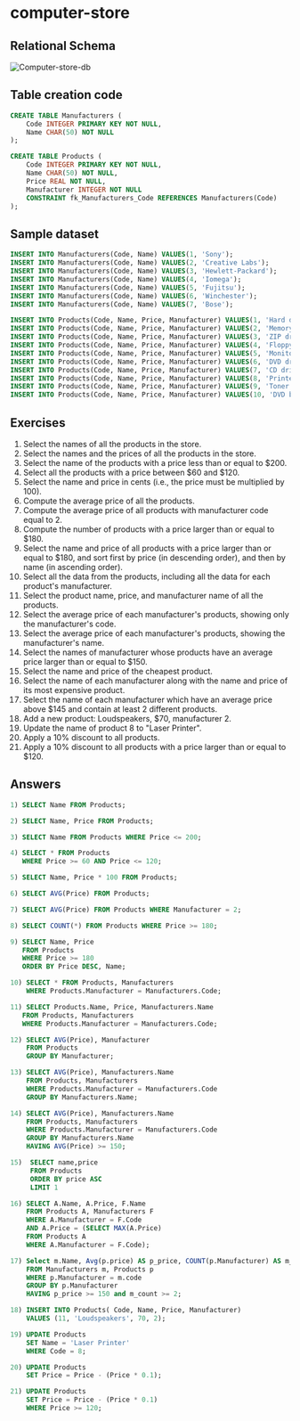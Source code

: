 # computer-store

## Relational Schema
![Computer-store-db](https://user-images.githubusercontent.com/73390365/130349737-fd75b4bd-302d-456c-94c4-db49add4b252.png)

## Table creation code
```SQL
CREATE TABLE Manufacturers (
	Code INTEGER PRIMARY KEY NOT NULL,
	Name CHAR(50) NOT NULL 
);

CREATE TABLE Products (
	Code INTEGER PRIMARY KEY NOT NULL,
	Name CHAR(50) NOT NULL,
	Price REAL NOT NULL,
	Manufacturer INTEGER NOT NULL 
	CONSTRAINT fk_Manufacturers_Code REFERENCES Manufacturers(Code)
);
 ```
## Sample dataset
```SQL
INSERT INTO Manufacturers(Code, Name) VALUES(1, 'Sony');
INSERT INTO Manufacturers(Code, Name) VALUES(2, 'Creative Labs');
INSERT INTO Manufacturers(Code, Name) VALUES(3, 'Hewlett-Packard');
INSERT INTO Manufacturers(Code, Name) VALUES(4, 'Iomega');
INSERT INTO Manufacturers(Code, Name) VALUES(5, 'Fujitsu');
INSERT INTO Manufacturers(Code, Name) VALUES(6, 'Winchester');
INSERT INTO Manufacturers(Code, Name) VALUES(7, 'Bose');

INSERT INTO Products(Code, Name, Price, Manufacturer) VALUES(1, 'Hard drive', 240, 5);
INSERT INTO Products(Code, Name, Price, Manufacturer) VALUES(2, 'Memory', 120, 6);
INSERT INTO Products(Code, Name, Price, Manufacturer) VALUES(3, 'ZIP drive', 150, 4);
INSERT INTO Products(Code, Name, Price, Manufacturer) VALUES(4, 'Floppy disk', 5, 6);
INSERT INTO Products(Code, Name, Price, Manufacturer) VALUES(5, 'Monitor', 240, 1);
INSERT INTO Products(Code, Name, Price, Manufacturer) VALUES(6, 'DVD drive', 180, 2);
INSERT INTO Products(Code, Name, Price, Manufacturer) VALUES(7, 'CD drive', 90, 2);
INSERT INTO Products(Code, Name, Price, Manufacturer) VALUES(8, 'Printer', 270, 3);
INSERT INTO Products(Code, Name, Price, Manufacturer) VALUES(9, 'Toner cartridge', 66, 3);
INSERT INTO Products(Code, Name, Price, Manufacturer) VALUES(10, 'DVD burner', 180, 2);
```

## Exercises
1. Select the names of all the products in the store.
2. Select the names and the prices of all the products in the store.
3. Select the name of the products with a price less than or equal to $200.
4. Select all the products with a price between $60 and $120.
5. Select the name and price in cents (i.e., the price must be multiplied by 100).
6. Compute the average price of all the products.
7. Compute the average price of all products with manufacturer code equal to 2.
8. Compute the number of products with a price larger than or equal to $180.
9. Select the name and price of all products with a price larger than or equal to $180, and sort first by price (in descending order), and then by name (in ascending order).
10. Select all the data from the products, including all the data for each product's manufacturer.
11. Select the product name, price, and manufacturer name of all the products.
12. Select the average price of each manufacturer's products, showing only the manufacturer's code.
13. Select the average price of each manufacturer's products, showing the manufacturer's name.
14. Select the names of manufacturer whose products have an average price larger than or equal to $150.
15. Select the name and price of the cheapest product.
16. Select the name of each manufacturer along with the name and price of its most expensive product.
17. Select the name of each manufacturer which have an average price above $145 and contain at least 2 different products.
18. Add a new product: Loudspeakers, $70, manufacturer 2.
19. Update the name of product 8 to "Laser Printer".
20. Apply a 10% discount to all products.
21. Apply a 10% discount to all products with a price larger than or equal to $120.

## Answers
```SQL
1) SELECT Name FROM Products;
```

```SQL
2) SELECT Name, Price FROM Products;
```

```SQL
3) SELECT Name FROM Products WHERE Price <= 200;
```

```SQL
4) SELECT * FROM Products
   WHERE Price >= 60 AND Price <= 120;
```

```SQL
5) SELECT Name, Price * 100 FROM Products;
```

```SQL
6) SELECT AVG(Price) FROM Products;
```

```SQL
7) SELECT AVG(Price) FROM Products WHERE Manufacturer = 2;
```

```SQL
8) SELECT COUNT(*) FROM Products WHERE Price >= 180;
```

```SQL
9) SELECT Name, Price 
   FROM Products
   WHERE Price >= 180
   ORDER BY Price DESC, Name;
```

```SQL
10) SELECT * FROM Products, Manufacturers
    WHERE Products.Manufacturer = Manufacturers.Code;
```

```SQL
11) SELECT Products.Name, Price, Manufacturers.Name
   FROM Products, Manufacturers
   WHERE Products.Manufacturer = Manufacturers.Code;
```

```SQL
12) SELECT AVG(Price), Manufacturer
    FROM Products
    GROUP BY Manufacturer;
```

```SQL
13) SELECT AVG(Price), Manufacturers.Name
    FROM Products, Manufacturers
    WHERE Products.Manufacturer = Manufacturers.Code
    GROUP BY Manufacturers.Name;
```

```SQL
14) SELECT AVG(Price), Manufacturers.Name
    FROM Products, Manufacturers
    WHERE Products.Manufacturer = Manufacturers.Code
    GROUP BY Manufacturers.Name
    HAVING AVG(Price) >= 150;
```

```SQL
15)  SELECT name,price
     FROM Products
     ORDER BY price ASC
     LIMIT 1
```

```SQL
16) SELECT A.Name, A.Price, F.Name
    FROM Products A, Manufacturers F
    WHERE A.Manufacturer = F.Code
    AND A.Price = (SELECT MAX(A.Price)
    FROM Products A
    WHERE A.Manufacturer = F.Code);
```

```SQL
17) Select m.Name, Avg(p.price) AS p_price, COUNT(p.Manufacturer) AS m_count
    FROM Manufacturers m, Products p
    WHERE p.Manufacturer = m.code
    GROUP BY p.Manufacturer
    HAVING p_price >= 150 and m_count >= 2;
```

```SQL
18) INSERT INTO Products( Code, Name, Price, Manufacturer)
    VALUES (11, 'Loudspeakers', 70, 2);
```

```SQL
19) UPDATE Products
    SET Name = 'Laser Printer'
    WHERE Code = 8;
```

```SQL
20) UPDATE Products
    SET Price = Price - (Price * 0.1);
```

```SQL
21) UPDATE Products
    SET Price = Price - (Price * 0.1)
    WHERE Price >= 120;
```
